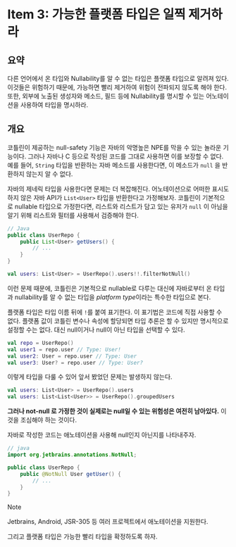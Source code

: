 # Item 3: 가능한 플랫폼 타입은 일찍 제거하라

## 요약

다른 언어에서 온 타입와 Nullability를 알 수 없는 타입은 플랫폼 타입으로 알려져 있다. 이것들은 위험하기 때문에, 가능하면 빨리 제거하여 위험이 전파되지 않도록 해야 한다. 
또한, 외부에 노출된 생성자와 메소드, 필드 등에 Nullability를 명시할 수 있는 어노테이션을 사용하여 타입을 명시하라.

## 개요

코틀린이 제공하는 null-safety 기능은 자바의 악명높은 NPE를 막을 수 있는 놀라운 기능이다. 그러나 자바나 C 등으로 작성된 코드를 그대로 사용하면 이를 보장할 수 없다. 예를 들어, `String` 타입을 반환하는 자바 메소드를 사용한다면, 이 메소드가 `null` 을 반환하지 않는지 알 수 없다.

자바의 제네릭 타입을 사용한다면 문제는 더 복잡해진다. 어노테이션으로 어떠한 표시도 하지 않은 자바 API가 `List<User>` 타입을 반환한다고 가정해보자. 코틀린이 기본적으로 nullable 타입으로 가정한다면, 리스트와 리스트가 담고 있는 유저가 `null` 이 아님을 알기 위해 리스트와 필터를 사용해서 검증해야 한다.

```java
// Java
public class UserRepo {
	public List<User> getUsers() {
		// ...
	}
}
```

```kotlin
val users: List<User> = UserRepo().users!!.filterNotNull()
```

이런 문제 때문에, 코틀린은 기본적으로 nullable로 다루는 대신에 자바로부터 온 타입과 nullability를 알 수 없는 타입을 *platform type*이라는 특수한 타입으로 본다.

플랫폼 타입은 타입 이름 뒤에 `!`를 붙여 표기한다. 이 표기법은 코드에 직접 사용할 수 없다. 플랫폼 값이 코틀린 변수나 속성에 할당되면 타입 추론은 할 수 있지만 명시적으로 설정할 수는 없다. 대신 null이거나 null이 아닌 타입을 선택할 수 있다.

```kotlin
val repo = UserRepo()
val user1 = repo.user // Type: User!
val user2: User = repo.user // Type: User
val user3: User? = repo.user // Type: User?
```

이렇게 타입을 다룰 수 있어 앞서 봤었던 문제는 발생하지 않는다. 

```kotlin
val users: List<User> = UserRepo().users
val users: List<List<User>> = UserRepo().groupedUsers
```

**그러나 not-null 로 가정한 것이 실제로는 null일 수 있는 위험성은 여전히 남아있다.** 이 것을 조심해야 하는 것이다. 

자바로 작성한 코드는 애노테이션을 사용해 null인지 아닌지를 나타내주자.

```java
// java
import org.jetbrains.annotations.NotNull;

public class UserRepo {
	public @NotNull User getUser() {
		// ...
	}
}
```

> [!NOTE]
> Jetbrains, Android, JSR-305 등 여러 프로젝트에서 애노테이션을 지원한다.

그리고 플랫폼 타입은 가능한 빨리 타입을 확정하도록 하자.



